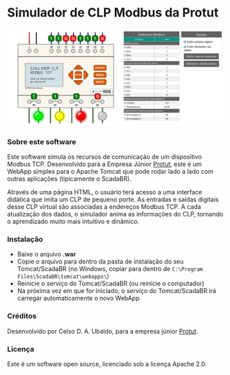 # Simulador de CLP Modbus da Protut

![Screenshot da tela principal](https://github.com/protutjr/protut-plc-sim/blob/ae2d9e481ea683030d0a864d0082f5b544940bf3/Screenshot.png)

### Sobre este software
Este software simula os recursos de comunicação de um dispositivo Modbus TCP. Desenvolvido para a Empresa Júnior [Protut](www.protut.com.br), este é um WebApp simples para o Apache Tomcat que pode rodar lado a lado com outras aplicações (tipicamente o ScadaBR).

Através de uma página HTML, o usuário terá acesso a uma interface didática que imita um CLP de pequeno porte. As entradas e saídas digitais desse CLP virtual são associadas a endereços Modbus TCP. A cada atualização dos dados, o simulador anima as informações do CLP, tornando o aprendizado muito mais intuitivo e dinâmico.

### Instalação
- Baixe o arquivo **.war**
- Copie o arquivo para dentro da pasta de instalação do seu Tomcat/ScadaBR (no Windows, copiar para dentro de `C:\Program Files\ScadaBR\tomcat\webapps\`)
- Reinicie o serviço do Tomcat/ScadaBR (ou reinicie o computador)
- Na próxima vez em que for iniciado, o serviço do Tomcat/ScadaBR irá carregar automaticamente o novo WebApp

### Créditos
Desenvolvido por Celso D. A. Ubaldo, para a empresa júnior [Protut](www.protut.com.br).

### Licença
Este é um software open source, licenciado sob a licença Apache 2.0.
